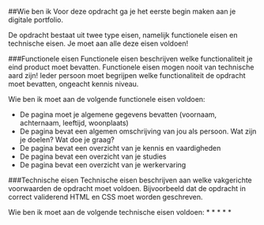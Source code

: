 ##Wie ben ik
Voor deze opdracht ga je het eerste begin maken aan je digitale portfolio. 

De opdracht bestaat uit twee type eisen, namelijk functionele eisen en technische eisen. Je moet aan alle deze eisen voldoen!

###Functionele eisen
Functionele eisen beschrijven welke functionaliteit je eind product moet bevatten. Functionele eisen mogen nooit van technische aard zijn! Ieder persoon moet begrijpen welke functionaliteit de opdracht moet bevatten, ongeacht kennis niveau.

Wie ben ik moet aan de volgende functionele eisen voldoen:
* De pagina moet je algemene gegevens bevatten (voornaam, achternaam, leeftijd, woonplaats)
* De pagina bevat een algemen omschrijving van jou als persoon. Wat zijn je doelen? Wat doe je graag?
* De pagina bevat een overzicht van je kennis en vaardigheden
* De pagina bevat een overzicht van je studies
* De pagina bevat een overzicht van je werkervaring

###Technische eisen
Technische eisen beschrijven aan welke vakgerichte voorwaarden de opdracht moet voldoen. Bijvoorbeeld dat de opdracht in correct validerend HTML en CSS moet worden geschreven. 

Wie ben ik moet aan de volgende technische eisen voldoen:
* 
*
*
*
*

